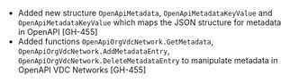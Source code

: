 * Added new structure `OpenApiMetadata`, `OpenApiMetadataKeyValue` and `OpenApiMetadataKeyValue` which maps the JSON structure for metadata in OpenAPI [GH-455]
* Added functions `OpenApiOrgVdcNetwork.GetMetadata`, `OpenApiOrgVdcNetwork.AddMetadataEntry`,
  `OpenApiOrgVdcNetwork.DeleteMetadataEntry` to manipulate metadata in OpenAPI VDC Networks [GH-455]
